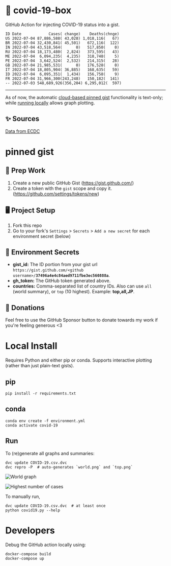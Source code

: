 # 🏥 covid-19-box

GitHub Action for injecting COVID-19 status into a gist.

```
ID Date            Cases( change)    Deaths(chnge)
US 2022-07-04 87,886,588( 43,028) 1,018,116(   67)
BR 2022-07-04 32,430,841( 45,501)   672,116(  122)
IN 2022-07-04 43,518,564(      0)   517,850(    0)
RU 2022-07-04 18,173,480(  2,824)   373,595(   43)
ME 2022-07-04  6,094,235(  4,235)   318,748(    5)
PE 2022-07-04  3,642,524(  2,532)   214,315(   28)
GB 2022-07-04 21,985,531(      0)   176,528(    0)
IT 2022-07-04 18,805,904( 36,885)   168,635(   59)
ID 2022-07-04  6,095,351(  1,434)   156,758(    9)
FR 2022-07-04 31,966,300(243,248)   150,182(  141)
-- 2022-07-03 548,689,926(356,204) 6,295,012(  597)
```

---

As of now, the automatic [cloud-based pinned gist](#pinned-gist) functionality is text-only;
while [running locally](#local-install) allows graph plotting.

## ✨ Sources

[Data from ECDC](https://www.ecdc.europa.eu/en/publications-data/download-todays-data-geographic-distribution-covid-19-cases-worldwide)

# pinned gist

## 🎒 Prep Work
1. Create a new public GitHub Gist (https://gist.github.com/)
1. Create a token with the `gist` scope and copy it. (https://github.com/settings/tokens/new)

## 🖥 Project Setup
1. Fork this repo
1. Go to your fork's `Settings` > `Secrets` > `Add a new secret` for each environment secret (below)

## 🤫 Environment Secrets
- **gist_id:** The ID portion from your gist url `https://gist.github.com/<github username>/`**`37496a4e4c84aed9711fbe3ec560888a`**.
- **gh_token:** The GitHub token generated above.
- **countries:** Comma-separated list of country IDs. Also can use `all` (world summary), or `top` (10 highest). Example: **top,all,JP**.

## 💸 Donations

Feel free to use the GitHub Sponsor button to donate towards my work if you're feeling generous <3

# Local Install

Requires Python and either pip or conda. Supports interactive plotting (rather than just plain-text gists).

## pip

```
pip install -r requirements.txt
```

## conda

```
conda env create -f environment.yml
conda activate covid-19
```

## Run

To (re)generate all graphs and summaries:

```
dvc update COVID-19.csv.dvc
dvc repro -P  # auto-generates `world.png` and `top.png`
```

![World graph](world.png)

![Highest number of cases](top.png)

To manually run,

```
dvc update COVID-19.csv.dvc  # at least once
python covid19.py --help
```

# Developers

Debug the GitHub action locally using:

```
docker-compose build
docker-compose up
```
